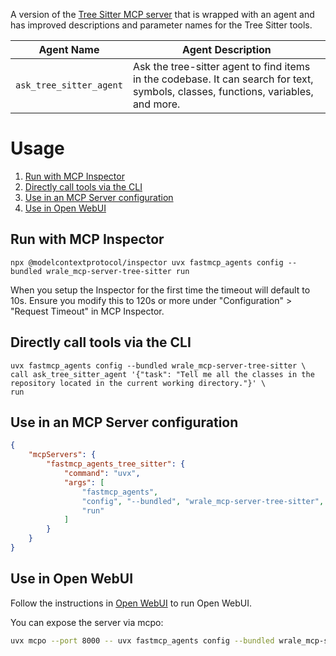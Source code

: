 A version of the [Tree Sitter MCP server](https://github.com/wrale/mcp-server-tree-sitter) that is wrapped with an agent and has improved descriptions and parameter names for the Tree Sitter tools.

| Agent Name | Agent Description |
|------------|-------------------|
| `ask_tree_sitter_agent` | Ask the tree-sitter agent to find items in the codebase. It can search for text, symbols, classes, functions, variables, and more. |

# Usage
1. [Run with MCP Inspector](#run-with-mcp-inspector)
2. [Directly call tools via the CLI](#directly-call-tools-via-the-cli)
3. [Use in an MCP Server configuration](#use-in-an-mcp-server-configuration)
4. [Use in Open WebUI](#use-in-open-webui)

## Run with MCP Inspector

`npx @modelcontextprotocol/inspector uvx fastmcp_agents config --bundled wrale_mcp-server-tree-sitter run`

When you setup the Inspector for the first time the timeout will default to 10s. Ensure you modify this to 120s or more under "Configuration" > "Request Timeout" in MCP Inspector.

## Directly call tools via the CLI

```
uvx fastmcp_agents config --bundled wrale_mcp-server-tree-sitter \
call ask_tree_sitter_agent '{"task": "Tell me all the classes in the repository located in the current working directory."}' \
run
```

## Use in an MCP Server configuration

```json
{
    "mcpServers": {
        "fastmcp_agents_tree_sitter": {
            "command": "uvx",
            "args": [
                "fastmcp_agents",
                "config", "--bundled", "wrale_mcp-server-tree-sitter",
                "run"
            ]
        }
    }
}
```

## Use in Open WebUI

Follow the instructions in [Open WebUI](../usage/web_ui.md) to run Open WebUI.

You can expose the server via mcpo:
```bash
uvx mcpo --port 8000 -- uvx fastmcp_agents config --bundled wrale_mcp-server-tree-sitter run
``` 